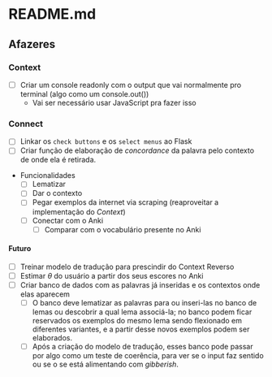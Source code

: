 
# README.md

## Afazeres

### Context
- [ ] Criar um console readonly com o output que vai normalmente pro terminal (algo como um console.out())
	- Vai ser necessário usar JavaScript pra fazer isso

### Connect
- [ ] Linkar os `check buttons` e os `select menus` ao Flask
- [ ] Criar função de elaboração de _concordance_ da palavra pelo contexto de onde ela é retirada.
- Funcionalidades
	- [ ] Lematizar
	- [ ] Dar o contexto
	- [ ] Pegar exemplos da internet via scraping (reaproveitar a implementação do _Context_)
	- [ ] Conectar com o Anki
		- [ ] Comparar com o vocabulário presente no Anki

#### Futuro

- [ ] Treinar modelo de tradução para prescindir do Context Reverso
- [ ] Estimar $\theta$ do usuário a partir dos seus escores no Anki
- [ ] Criar banco de dados com as palavras já inseridas e os contextos onde elas aparecem
	- [ ] O banco deve lematizar as palavras para ou inseri-las no banco de lemas ou descobrir a qual lema associá-la; no banco podem ficar reservados os exemplos do mesmo lema sendo flexionado em diferentes variantes, e a partir desse novos exemplos podem ser elaborados.
	- [ ] Após a criação do modelo de tradução, esses banco pode passar por algo como um teste de coerência, para ver se o input faz sentido ou se o se está alimentando com _gibberish_.
